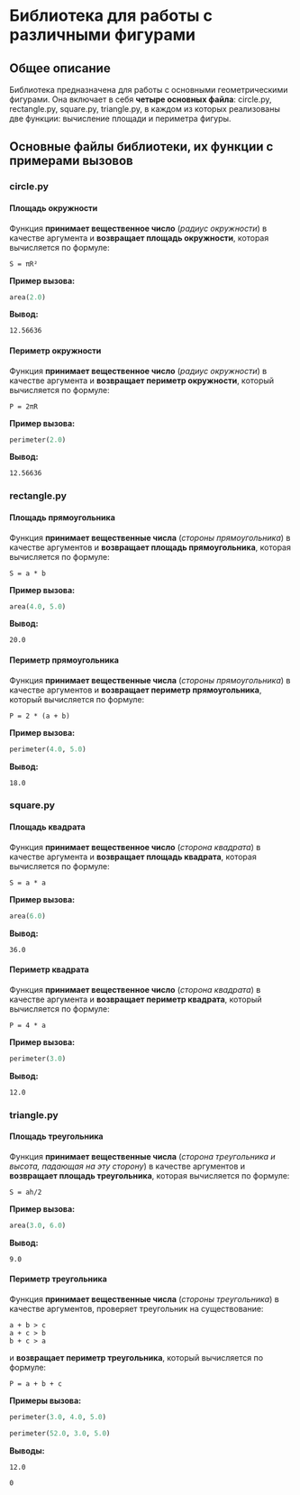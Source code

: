 # Библиотека для работы с различными фигурами

## Общее описание

Библиотека предназначена для работы с основными геометрическими фигурами. Она включает в себя **четыре основных файла**: circle.py, rectangle.py, square.py, triangle.py, в каждом из которых реализованы две функции: вычисление площади и периметра фигуры.

## Основные файлы библиотеки, их функции с примерами вызовов

### circle.py

#### Площадь окружности
Функция **принимает вещественное число** (*радиус окружности*) в качестве аргумента и **возвращает площадь окружности**, которая вычисляется по формуле:
```
S = πR²
```

**Пример вызова:**
```python
area(2.0)
```

**Вывод:**
```
12.56636
```

#### Периметр окружности
Функция **принимает вещественное число** (*радиус окружности*) в качестве аргумента и **возвращает периметр окружности**, который вычисляется по формуле:
```
P = 2πR
```

**Пример вызова:**
```python
perimeter(2.0)
```

**Вывод:**
```
12.56636
```

### rectangle.py

#### Площадь прямоугольника
Функция **принимает вещественные числа** (*стороны прямоугольника*) в качестве аргументов и **возвращает площадь прямоугольника**, которая вычисляется по формуле:
```
S = a * b
```

**Пример вызова:**
```python
area(4.0, 5.0)
```

**Вывод:**
```
20.0
```

#### Периметр прямоугольника
Функция **принимает вещественные числа** (*стороны прямоугольника*) в качестве аргументов и **возвращает периметр прямоугольника**, который вычисляется по формуле:
```
P = 2 * (a + b)
```

**Пример вызова:**
```python
perimeter(4.0, 5.0)
```

**Вывод:**
```
18.0
```

### square.py

#### Площадь квадрата
Функция **принимает вещественное число** (*сторона квадрата*) в качестве аргумента и **возвращает площадь квадрата**, которая вычисляется по формуле:
```
S = a * a
```

**Пример вызова:**
```python
area(6.0)
```

**Вывод:**
```
36.0
```

#### Периметр квадрата
Функция **принимает вещественное число** (*сторона квадрата*) в качестве аргумента и **возвращает периметр квадрата**, который вычисляется по формуле:
```
P = 4 * a
```

**Пример вызова:**
```python
perimeter(3.0)
```

**Вывод:**
```
12.0
```

### triangle.py

#### Площадь треугольника
Функция **принимает вещественные числа** (*сторона треугольника и высота, падающая на эту сторону*) в качестве аргументов и **возвращает площадь треугольника**, которая вычисляется по формуле:
```
S = ah/2
```

**Пример вызова:**
```python
area(3.0, 6.0)
```

**Вывод:**
```
9.0
```

#### Периметр треугольника
Функция **принимает вещественные числа** (*стороны треугольника*) в качестве аргументов, проверяет треугольник на существование:
```
a + b > c
a + c > b
b + c > a
```

и **возвращает периметр треугольника**, который вычисляется по формуле:
```
P = a + b + c
```

**Примеры вызова:**
```python
perimeter(3.0, 4.0, 5.0)
```

```python
perimeter(52.0, 3.0, 5.0)
```

**Выводы:**
```
12.0
```

```
0
```
